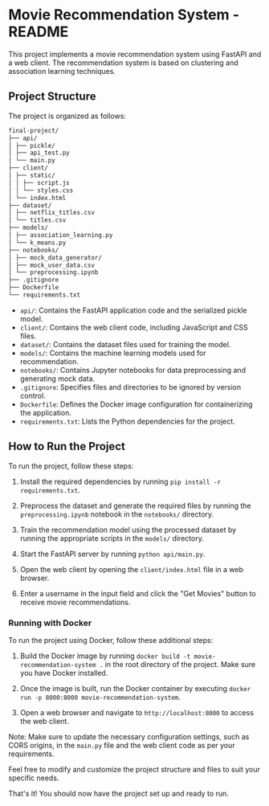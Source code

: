 # Movie Recommendation System - README

This project implements a movie recommendation system using FastAPI and a web client. The recommendation system is based on clustering and association learning techniques.

## Project Structure

The project is organized as follows:

```bash
final-project/
├── api/
│ ├── pickle/
│ ├── api_test.py
│ └── main.py
├── client/
│ ├── static/
│ │ ├── script.js
│ │ └── styles.css
│ └── index.html
├── dataset/
│ ├── netflix_titles.csv
│ └── titles.csv
├── models/
│ ├── association_learning.py
│ └── k_means.py
├── notebooks/
│ ├── mock_data_generator/
│ ├── mock_user_data.csv
│ └── preprocessing.ipynb
├── .gitignore
├── Dockerfile
└── requirements.txt
```

- `api/`: Contains the FastAPI application code and the serialized pickle model.
- `client/`: Contains the web client code, including JavaScript and CSS files.
- `dataset/`: Contains the dataset files used for training the model.
- `models/`: Contains the machine learning models used for recommendation.
- `notebooks/`: Contains Jupyter notebooks for data preprocessing and generating mock data.
- `.gitignore`: Specifies files and directories to be ignored by version control.
- `Dockerfile`: Defines the Docker image configuration for containerizing the application.
- `requirements.txt`: Lists the Python dependencies for the project.

## How to Run the Project

To run the project, follow these steps:

1. Install the required dependencies by running `pip install -r requirements.txt`.

2. Preprocess the dataset and generate the required files by running the `preprocessing.ipynb` notebook in the `notebooks/` directory.

3. Train the recommendation model using the processed dataset by running the appropriate scripts in the `models/` directory.

4. Start the FastAPI server by running `python api/main.py`.

5. Open the web client by opening the `client/index.html` file in a web browser.

6. Enter a username in the input field and click the "Get Movies" button to receive movie recommendations.

### Running with Docker

To run the project using Docker, follow these additional steps:

1. Build the Docker image by running `docker build -t movie-recommendation-system .` in the root directory of the project. Make sure you have Docker installed.

2. Once the image is built, run the Docker container by executing `docker run -p 8000:8000 movie-recommendation-system`.

3. Open a web browser and navigate to `http://localhost:8000` to access the web client.

Note: Make sure to update the necessary configuration settings, such as CORS origins, in the `main.py` file and the web client code as per your requirements.

Feel free to modify and customize the project structure and files to suit your specific needs.

That's it! You should now have the project set up and ready to run.